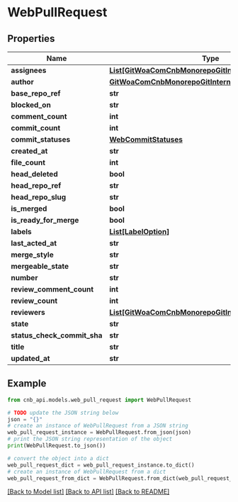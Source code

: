 # WebPullRequest


## Properties

Name | Type | Description | Notes
------------ | ------------- | ------------- | -------------
**assignees** | [**List[GitWoaComCnbMonorepoGitInternalDtoWebUserInfo]**](GitWoaComCnbMonorepoGitInternalDtoWebUserInfo.md) |  | [optional] 
**author** | [**GitWoaComCnbMonorepoGitInternalDtoWebUserInfo**](GitWoaComCnbMonorepoGitInternalDtoWebUserInfo.md) |  | [optional] 
**base_repo_ref** | **str** |  | [optional] 
**blocked_on** | **str** |  | [optional] 
**comment_count** | **int** |  | [optional] 
**commit_count** | **int** |  | [optional] 
**commit_statuses** | [**WebCommitStatuses**](WebCommitStatuses.md) |  | [optional] 
**created_at** | **str** |  | [optional] 
**file_count** | **int** |  | [optional] 
**head_deleted** | **bool** |  | [optional] 
**head_repo_ref** | **str** |  | [optional] 
**head_repo_slug** | **str** |  | [optional] 
**is_merged** | **bool** |  | [optional] 
**is_ready_for_merge** | **bool** |  | [optional] 
**labels** | [**List[LabelOption]**](LabelOption.md) |  | [optional] 
**last_acted_at** | **str** |  | [optional] 
**merge_style** | **str** |  | [optional] 
**mergeable_state** | **str** |  | [optional] 
**number** | **str** |  | [optional] 
**review_comment_count** | **int** |  | [optional] 
**review_count** | **int** |  | [optional] 
**reviewers** | [**List[GitWoaComCnbMonorepoGitInternalDtoWebUserInfo]**](GitWoaComCnbMonorepoGitInternalDtoWebUserInfo.md) |  | [optional] 
**state** | **str** |  | [optional] 
**status_check_commit_sha** | **str** |  | [optional] 
**title** | **str** |  | [optional] 
**updated_at** | **str** |  | [optional] 

## Example

```python
from cnb_api.models.web_pull_request import WebPullRequest

# TODO update the JSON string below
json = "{}"
# create an instance of WebPullRequest from a JSON string
web_pull_request_instance = WebPullRequest.from_json(json)
# print the JSON string representation of the object
print(WebPullRequest.to_json())

# convert the object into a dict
web_pull_request_dict = web_pull_request_instance.to_dict()
# create an instance of WebPullRequest from a dict
web_pull_request_from_dict = WebPullRequest.from_dict(web_pull_request_dict)
```
[[Back to Model list]](../README.md#documentation-for-models) [[Back to API list]](../README.md#documentation-for-api-endpoints) [[Back to README]](../README.md)


